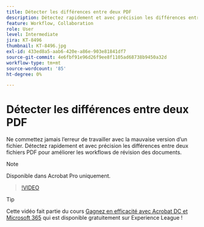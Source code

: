 ```yaml
---
title: Détecter les différences entre deux PDF
description: Détectez rapidement et avec précision les différences entre deux fichiers PDF pour améliorer les workflows de révision des documents
feature: Workflow, Collaboration
role: User
level: Intermediate
jira: KT-8496
thumbnail: KT-8496.jpg
exl-id: 433ed8a5-aab6-420e-a86e-903e81841df7
source-git-commit: 4e6fbf91e96d26f9ee8f1105ad68738b9450a32d
workflow-type: tm+mt
source-wordcount: '85'
ht-degree: 0%

---
```


# Détecter les différences entre deux PDF

Ne commettez jamais l’erreur de travailler avec la mauvaise version d’un fichier. Détectez rapidement et avec précision les différences entre deux fichiers PDF pour améliorer les workflows de révision des documents.

>[!NOTE]
>
>Disponible dans Acrobat Pro uniquement.

>[!VIDEO](https://video.tv.adobe.com/v/337211?quality=12&learn=on&hidetitle=true)

>[!TIP]
>
>Cette vidéo fait partie du cours [Gagnez en efficacité avec Acrobat DC et Microsoft 365](https://experienceleague.adobe.com/?recommended=Acrobat-U-1-2021.microsoft365) qui est disponible gratuitement sur Experience League !
